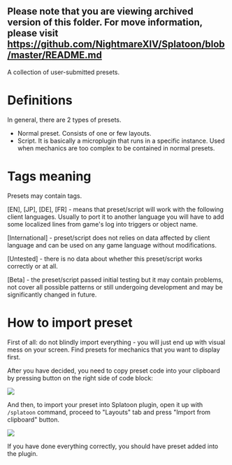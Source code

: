 ## Please note that you are viewing archived version of this folder. For move information, please visit https://github.com/NightmareXIV/Splatoon/blob/master/README.md

A collection of user-submitted presets. 

# Definitions
In general, there are 2 types of presets.
- Normal preset. Consists of one or few layouts. 
- Script. It is basically a microplugin that runs in a specific instance. Used when mechanics are too complex to be contained in normal presets.

# Tags meaning
Presets may contain tags.

[EN], [JP], [DE], [FR] - means that preset/script will work with the following client languages. Usually to port it to another language you will have to add some localized lines from game's log into triggers or object name.

[International] - preset/script does not relies on data affected by client language and can be used on any game language without modifications.

[Untested] - there is no data about whether this preset/script works correctly or at all. 

[Beta] - the preset/script passed initial testing but it may contain problems, not cover all possible patterns or still undergoing development and may be significantly changed in future. 

# How to import preset
First of all: do not blindly import everything - you will just end up with visual mess on your screen. Find presets for mechanics that you want to display first.

After you have decided, you need to copy preset code into your clipboard by pressing button on the right side of code block:

![](/docs/images/preset_import/image_3.png)

And then, to import your preset into Splatoon plugin, open it up with `/splatoon` command, proceed to "Layouts" tab and press "Import from clipboard" button.

![](/docs/images/preset_import/image_4.png)

If you have done everything correctly, you should have preset added into the plugin.
